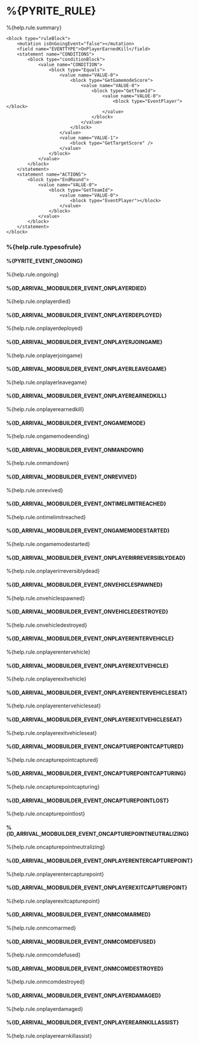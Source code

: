 # %{PYRITE_RULE}

%{help.rule.summary}

```
<block type="ruleBlock">
	<mutation isOnGoingEvent="false"></mutation>
    <field name="EVENTTYPE">OnPlayerEarnedKill</field>
    <statement name="CONDITIONS">
        <block type="conditionBlock">
            <value name="CONDITION">
                <block type="Equals">
                    <value name="VALUE-0">
                        <block type="GetGamemodeScore">
							<value name="VALUE-0">
								<block type="GetTeamId">
									<value name="VALUE-0">
										<block type="EventPlayer"></block>
									</value>
								</block>
							</value>
						</block>
                    </value>
                    <value name="VALUE-1">
                        <block type="GetTargetScore" />
                    </value>
                </block>
            </value>
        </block>
    </statement>
	<statement name="ACTIONS">
        <block type="EndRound">
            <value name="VALUE-0">
                <block type="GetTeamId">
					<value name="VALUE-0">
						<block type="EventPlayer"></block>
					</value>
				</block>
            </value>
        </block>
    </statement>
</block>
```

### %{help.rule.typesofrule}

#### %{PYRITE_EVENT_ONGOING}

%{help.rule.ongoing}

#### %{ID_ARRIVAL_MODBUILDER_EVENT_ONPLAYERDIED}

%{help.rule.onplayerdied}

#### %{ID_ARRIVAL_MODBUILDER_EVENT_ONPLAYERDEPLOYED}

%{help.rule.onplayerdeployed}

#### %{ID_ARRIVAL_MODBUILDER_EVENT_ONPLAYERJOINGAME}

%{help.rule.onplayerjoingame}

#### %{ID_ARRIVAL_MODBUILDER_EVENT_ONPLAYERLEAVEGAME}

%{help.rule.onplayerleavegame}

#### %{ID_ARRIVAL_MODBUILDER_EVENT_ONPLAYEREARNEDKILL}

%{help.rule.onplayerearnedkill}

#### %{ID_ARRIVAL_MODBUILDER_EVENT_ONGAMEMODE}

%{help.rule.ongamemodeending}

#### %{ID_ARRIVAL_MODBUILDER_EVENT_ONMANDOWN}

%{help.rule.onmandown}

#### %{ID_ARRIVAL_MODBUILDER_EVENT_ONREVIVED}

%{help.rule.onrevived}

#### %{ID_ARRIVAL_MODBUILDER_EVENT_ONTIMELIMITREACHED}

%{help.rule.ontimelimitreached}

#### %{ID_ARRIVAL_MODBUILDER_EVENT_ONGAMEMODESTARTED}

%{help.rule.ongamemodestarted}

#### %{ID_ARRIVAL_MODBUILDER_EVENT_ONPLAYERIRREVERSIBLYDEAD}

%{help.rule.onplayerirreversiblydead}

#### %{ID_ARRIVAL_MODBUILDER_EVENT_ONVEHICLESPAWNED}

%{help.rule.onvehiclespawned}

#### %{ID_ARRIVAL_MODBUILDER_EVENT_ONVEHICLEDESTROYED}

%{help.rule.onvehicledestroyed}

#### %{ID_ARRIVAL_MODBUILDER_EVENT_ONPLAYERENTERVEHICLE}

%{help.rule.onplayerentervehicle}

#### %{ID_ARRIVAL_MODBUILDER_EVENT_ONPLAYEREXITVEHICLE}

%{help.rule.onplayerexitvehicle}

#### %{ID_ARRIVAL_MODBUILDER_EVENT_ONPLAYERENTERVEHICLESEAT}

%{help.rule.onplayerentervehicleseat}

#### %{ID_ARRIVAL_MODBUILDER_EVENT_ONPLAYEREXITVEHICLESEAT}

%{help.rule.onplayerexitvehicleseat}

#### %{ID_ARRIVAL_MODBUILDER_EVENT_ONCAPTUREPOINTCAPTURED}

%{help.rule.oncapturepointcaptured}

#### %{ID_ARRIVAL_MODBUILDER_EVENT_ONCAPTUREPOINTCAPTURING}

%{help.rule.oncapturepointcapturing}

#### %{ID_ARRIVAL_MODBUILDER_EVENT_ONCAPTUREPOINTLOST}

%{help.rule.oncapturepointlost}

#### %{ID_ARRIVAL_MODBUILDER_EVENT_ONCAPTUREPOINTNEUTRALIZING}

%{help.rule.oncapturepointneutralizing}

#### %{ID_ARRIVAL_MODBUILDER_EVENT_ONPLAYERENTERCAPTUREPOINT}

%{help.rule.onplayerentercapturepoint}

#### %{ID_ARRIVAL_MODBUILDER_EVENT_ONPLAYEREXITCAPTUREPOINT}

%{help.rule.onplayerexitcapturepoint}

#### %{ID_ARRIVAL_MODBUILDER_EVENT_ONMCOMARMED}

%{help.rule.onmcomarmed}

#### %{ID_ARRIVAL_MODBUILDER_EVENT_ONMCOMDEFUSED}

%{help.rule.onmcomdefused}

#### %{ID_ARRIVAL_MODBUILDER_EVENT_ONMCOMDESTROYED}

%{help.rule.onmcomdestroyed}

#### %{ID_ARRIVAL_MODBUILDER_EVENT_ONPLAYERDAMAGED}

%{help.rule.onplayerdamaged}

#### %{ID_ARRIVAL_MODBUILDER_EVENT_ONPLAYEREARNKILLASSIST}

%{help.rule.onplayerearnkillassist}